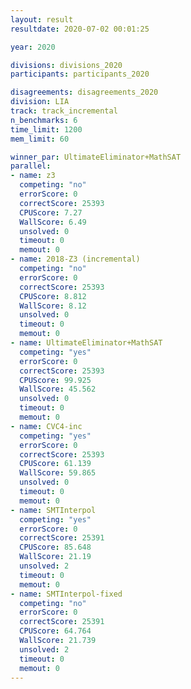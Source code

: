 ```yaml
---
layout: result
resultdate: 2020-07-02 00:01:25

year: 2020

divisions: divisions_2020
participants: participants_2020

disagreements: disagreements_2020
division: LIA
track: track_incremental
n_benchmarks: 6
time_limit: 1200
mem_limit: 60

winner_par: UltimateEliminator+MathSAT
parallel:
- name: z3
  competing: "no"
  errorScore: 0
  correctScore: 25393
  CPUScore: 7.27
  WallScore: 6.49
  unsolved: 0
  timeout: 0
  memout: 0
- name: 2018-Z3 (incremental)
  competing: "no"
  errorScore: 0
  correctScore: 25393
  CPUScore: 8.812
  WallScore: 8.12
  unsolved: 0
  timeout: 0
  memout: 0
- name: UltimateEliminator+MathSAT
  competing: "yes"
  errorScore: 0
  correctScore: 25393
  CPUScore: 99.925
  WallScore: 45.562
  unsolved: 0
  timeout: 0
  memout: 0
- name: CVC4-inc
  competing: "yes"
  errorScore: 0
  correctScore: 25393
  CPUScore: 61.139
  WallScore: 59.865
  unsolved: 0
  timeout: 0
  memout: 0
- name: SMTInterpol
  competing: "yes"
  errorScore: 0
  correctScore: 25391
  CPUScore: 85.648
  WallScore: 21.19
  unsolved: 2
  timeout: 0
  memout: 0
- name: SMTInterpol-fixed
  competing: "no"
  errorScore: 0
  correctScore: 25391
  CPUScore: 64.764
  WallScore: 21.739
  unsolved: 2
  timeout: 0
  memout: 0
---
```

